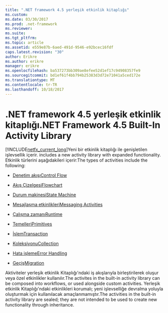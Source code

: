 ```yaml
---
title: ".NET framework 4.5 yerleşik etkinlik kitaplığı"
ms.custom: 
ms.date: 03/30/2017
ms.prod: .net-framework
ms.reviewer: 
ms.suite: 
ms.tgt_pltfrm: 
ms.topic: article
ms.assetid: e559e87b-6aed-491d-9546-e92bcec16fdf
caps.latest.revision: "30"
author: Erikre
ms.author: erikre
manager: erikre
ms.openlocfilehash: ba537273bb309ae8efee52d1ef17c94908357fe9
ms.sourcegitcommit: bd1ef61f4bb794b25383d3d72e71041a5ced172e
ms.translationtype: MT
ms.contentlocale: tr-TR
ms.lasthandoff: 10/18/2017
---
```

# <a name="net-framework-45-built-in-activity-library"></a><span data-ttu-id="87f76-102">.NET framework 4.5 yerleşik etkinlik kitaplığı</span><span class="sxs-lookup"><span data-stu-id="87f76-102">.NET Framework 4.5 Built-In Activity Library</span></span>
[!INCLUDE[netfx_current_long](../../../includes/netfx-current-long-md.md)]<span data-ttu-id="87f76-103">Yeni bir etkinlik kitaplığı ile genişletilen işlevsellik içerir.</span><span class="sxs-lookup"><span data-stu-id="87f76-103"> includes a new activity library with expanded functionality.</span></span> <span data-ttu-id="87f76-104">Etkinlik türlerini aşağıdakileri içerir:</span><span class="sxs-lookup"><span data-stu-id="87f76-104">The types of activities include the following:</span></span>  
  
-   [<span data-ttu-id="87f76-105">Denetim akışı</span><span class="sxs-lookup"><span data-stu-id="87f76-105">Control Flow</span></span>](../../../docs/framework/windows-workflow-foundation/control-flow-activities-in-wf.md)  
  
-   [<span data-ttu-id="87f76-106">Akış Çizelgesi</span><span class="sxs-lookup"><span data-stu-id="87f76-106">Flowchart</span></span>](../../../docs/framework/windows-workflow-foundation/flowchart-activities-in-wf.md)  
  
-   [<span data-ttu-id="87f76-107">Durum makinesi</span><span class="sxs-lookup"><span data-stu-id="87f76-107">State Machine</span></span>](../../../docs/framework/windows-workflow-foundation/state-machine-activities-in-wf.md)  
  
-   [<span data-ttu-id="87f76-108">Mesajlaşma etkinlikleri</span><span class="sxs-lookup"><span data-stu-id="87f76-108">Messaging Activities</span></span>](../../../docs/framework/wcf/feature-details/messaging-activities.md)  
  
-   [<span data-ttu-id="87f76-109">Çalışma zamanı</span><span class="sxs-lookup"><span data-stu-id="87f76-109">Runtime</span></span>](../../../docs/framework/windows-workflow-foundation/runtime-activities-in-wf.md)  
  
-   [<span data-ttu-id="87f76-110">Temelleri</span><span class="sxs-lookup"><span data-stu-id="87f76-110">Primitives</span></span>](../../../docs/framework/windows-workflow-foundation/primitives-activities-in-wf.md)  
  
-   [<span data-ttu-id="87f76-111">İşlem</span><span class="sxs-lookup"><span data-stu-id="87f76-111">Transaction</span></span>](../../../docs/framework/windows-workflow-foundation/transaction-activities-in-wf.md)  
  
-   [<span data-ttu-id="87f76-112">Koleksiyonu</span><span class="sxs-lookup"><span data-stu-id="87f76-112">Collection</span></span>](../../../docs/framework/windows-workflow-foundation/collection-activities-in-wf.md)  
  
-   [<span data-ttu-id="87f76-113">Hata işleme</span><span class="sxs-lookup"><span data-stu-id="87f76-113">Error Handling</span></span>](../../../docs/framework/windows-workflow-foundation/error-handling-activities-in-wf.md)  
  
-   [<span data-ttu-id="87f76-114">Geçiş</span><span class="sxs-lookup"><span data-stu-id="87f76-114">Migration</span></span>](../../../docs/framework/windows-workflow-foundation/migration-activity-in-wf.md)  
  
 <span data-ttu-id="87f76-115">Aktiviteler yerleşik etkinlik Kitaplığı'ndaki iş akışlarıyla birleştirilerek oluşur veya özel etkinlikler kullanılır.</span><span class="sxs-lookup"><span data-stu-id="87f76-115">The activites in the built-in activity library can be composed into workflows, or used alongside custom activities.</span></span> <span data-ttu-id="87f76-116">Yerleşik etkinlik Kitaplığı'ndaki etkinlikleri korumalı; yeni işlevselliğe devralma yoluyla oluşturmak için kullanılacak amaçlanmamıştır.</span><span class="sxs-lookup"><span data-stu-id="87f76-116">The activities in the built-in activity library are sealed; they are not intended to be used to create new functionality through inheritance.</span></span>

